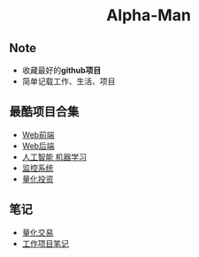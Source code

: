# <center> Alpha-Man

## Note
  - 收藏最好的**github项目**
  - 简单记载工作、生活、项目


## 最酷项目合集
  - [Web前端](./coolproject/frontend.md)
  - [Web后端](./coolproject/backend.md)
  - [人工智能 机器学习](./coolproject/AI.md)
  - [监控系统](./coolproject/monitoring.md)
  - [量化投资](./coolproject/quant.md)

## 笔记
  - [量化交易](./mynote/investment.md)
  - [工作项目笔记](./mynote/worknote.md)